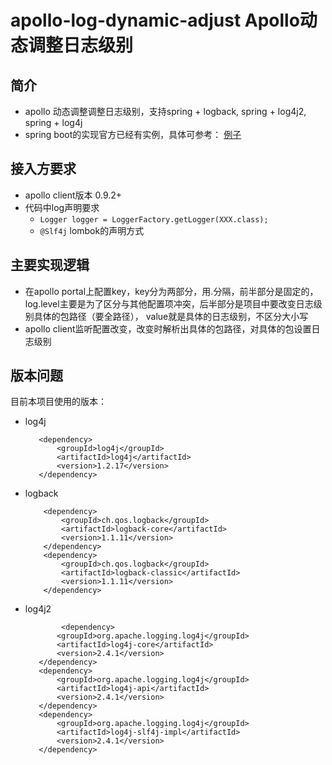 # apollo-log-dynamic-adjust Apollo动态调整日志级别


## 简介
- apollo 动态调整调整日志级别，支持spring + logback, spring + log4j2, spring + log4j
- spring boot的实现官方已经有实例，具体可参考： [例子](https://github.com/ctripcorp/apollo-use-cases)

## 接入方要求
- apollo client版本 0.9.2+
- 代码中log声明要求
   - `Logger logger = LoggerFactory.getLogger(XXX.class);`
   - `@Slf4j` lombok的声明方式
   
## 主要实现逻辑
   - 在apollo portal上配置key，key分为两部分，用.分隔，前半部分是固定的，log.level主要是为了区分与其他配置项冲突，后半部分是项目中要改变日志级别具体的包路径（要全路径）， value就是具体的日志级别，不区分大小写
   - apollo client监听配置改变，改变时解析出具体的包路径，对具体的包设置日志级别

## 版本问题
   目前本项目使用的版本：
   - log4j 
     ```
        <dependency>
            <groupId>log4j</groupId>
            <artifactId>log4j</artifactId>
            <version>1.2.17</version>
        </dependency>
     ```
     
  - logback
    ```
        <dependency>
            <groupId>ch.qos.logback</groupId>
            <artifactId>logback-core</artifactId>
            <version>1.1.11</version>
        </dependency>
        <dependency>
            <groupId>ch.qos.logback</groupId>
            <artifactId>logback-classic</artifactId>
            <version>1.1.11</version>
        </dependency>
    ```
   - log4j2
     ```
             <dependency>
            <groupId>org.apache.logging.log4j</groupId>
            <artifactId>log4j-core</artifactId>
            <version>2.4.1</version>
        </dependency>
        <dependency>
            <groupId>org.apache.logging.log4j</groupId>
            <artifactId>log4j-api</artifactId>
            <version>2.4.1</version>
        </dependency>
        <dependency>
            <groupId>org.apache.logging.log4j</groupId>
            <artifactId>log4j-slf4j-impl</artifactId>
            <version>2.4.1</version>
        </dependency>
     ```
